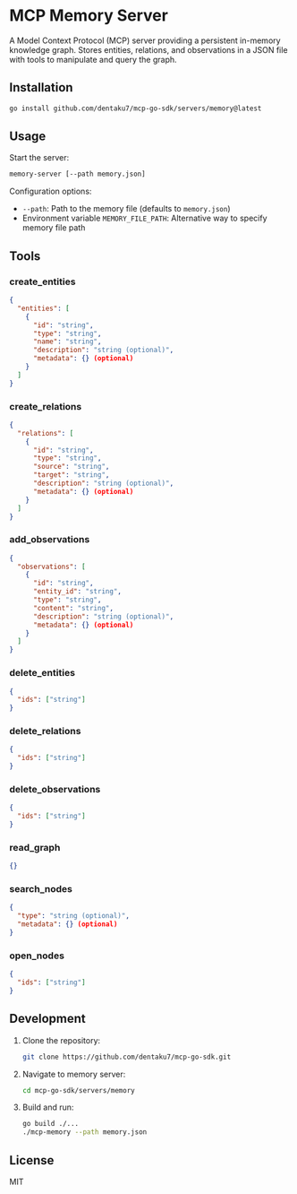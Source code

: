 # MCP Memory Server

A Model Context Protocol (MCP) server providing a persistent in-memory knowledge graph. Stores entities, relations, and observations in a JSON file with tools to manipulate and query the graph.

## Installation

```bash
go install github.com/dentaku7/mcp-go-sdk/servers/memory@latest
```

## Usage

Start the server:

```bash
memory-server [--path memory.json]
```

Configuration options:
- `--path`: Path to the memory file (defaults to `memory.json`)
- Environment variable `MEMORY_FILE_PATH`: Alternative way to specify memory file path

## Tools

### create_entities
```json
{
  "entities": [
    {
      "id": "string",
      "type": "string", 
      "name": "string",
      "description": "string (optional)",
      "metadata": {} (optional)
    }
  ]
}
```

### create_relations
```json
{
  "relations": [
    {
      "id": "string",
      "type": "string",
      "source": "string",
      "target": "string", 
      "description": "string (optional)",
      "metadata": {} (optional)
    }
  ]
}
```

### add_observations
```json
{
  "observations": [
    {
      "id": "string",
      "entity_id": "string",
      "type": "string",
      "content": "string",
      "description": "string (optional)",
      "metadata": {} (optional)
    }
  ]
}
```

### delete_entities
```json
{
  "ids": ["string"]
}
```

### delete_relations
```json
{
  "ids": ["string"]
}
```

### delete_observations
```json
{
  "ids": ["string"]
}
```

### read_graph
```json
{}
```

### search_nodes
```json
{
  "type": "string (optional)",
  "metadata": {} (optional)
}
```

### open_nodes
```json
{
  "ids": ["string"]
}
```

## Development

1. Clone the repository:
   ```bash
   git clone https://github.com/dentaku7/mcp-go-sdk.git
   ```
2. Navigate to memory server:
   ```bash
   cd mcp-go-sdk/servers/memory
   ```
3. Build and run:
   ```bash
   go build ./...
   ./mcp-memory --path memory.json
   ```

## License

MIT 